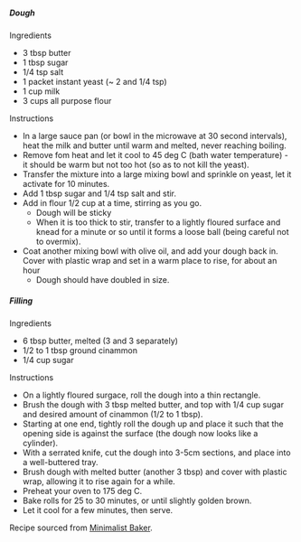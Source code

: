##### Dough

Ingredients 

- 3 tbsp butter
- 1 tbsp sugar 
- 1/4 tsp salt 
- 1 packet instant yeast (~ 2 and 1/4 tsp) 
- 1 cup milk 
- 3 cups all purpose flour 

Instructions

- In a large sauce pan (or bowl in the microwave at 30 second intervals), heat the milk and butter until warm and melted, never reaching boiling. 
- Remove fom heat and let it cool to 45 deg C (bath water temperature) - it should be warm but not too hot (so as to not kill the yeast).
- Transfer the mixture into a large mixing bowl and sprinkle on yeast, let it activate for 10 minutes. 
- Add 1 tbsp sugar and 1/4 tsp salt and stir. 
- Add in flour 1/2 cup at a time, stirring as you go. 
  - Dough will be sticky
  - When it is too thick to stir, transfer to a lightly floured surface and knead for a minute or so until it forms a loose ball (being careful not to overmix). 
- Coat another mixing bowl with olive oil, and add your dough back in. Cover with plastic wrap and set in a warm place to rise, for about an hour
  - Dough should have doubled in size. 
  
##### Filling

Ingredients 

- 6 tbsp butter, melted (3 and 3 separately)
- 1/2 to 1 tbsp ground cinammon
- 1/4 cup sugar 

Instructions

- On a lightly floured surgace, roll the dough into a thin rectangle.
- Brush the dough with 3 tbsp melted butter, and top with 1/4 cup sugar and desired amount of cinammon (1/2 to 1 tbsp). 
- Starting at one end, tightly roll the dough up and place it such that the opening side is against the surface (the dough now looks like a cylinder). 
- With a serrated knife, cut the dough into 3-5cm sections, and place into a well-buttered tray. 
- Brush dough with melted butter (another 3 tbsp) and cover with plastic wrap, allowing it to rise again for a while. 
- Preheat your oven to 175 deg C. 
- Bake rolls for 25 to 30 minutes, or until slightly golden brown. 
- Let it cool for a few minutes, then serve. 

Recipe sourced from [Minimalist Baker](https://minimalistbaker.com/the-worlds-easiest-cinnamon-rolls/). 

